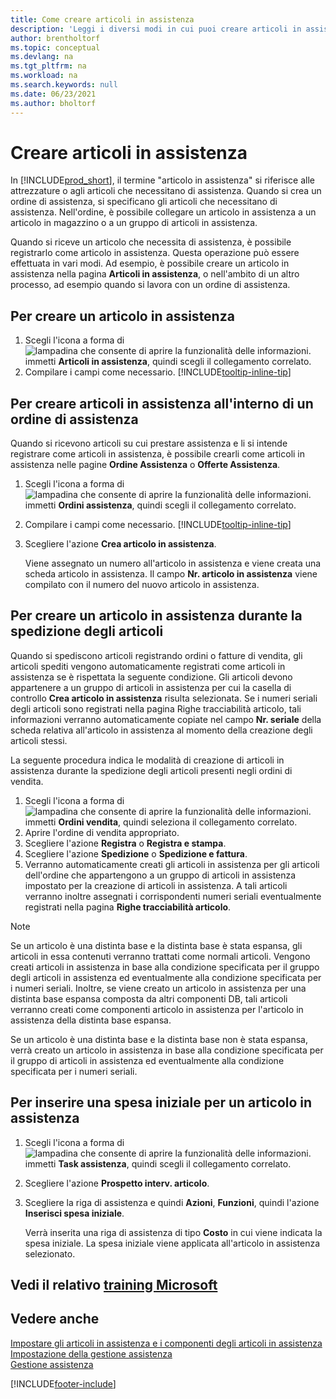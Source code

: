 ```yaml
---
title: Come creare articoli in assistenza
description: 'Leggi i diversi modi in cui puoi creare articoli in assistenza in Business Central, ad esempio all''interno di un ordine di assistenza o durante la spedizione di articoli.'
author: brentholtorf
ms.topic: conceptual
ms.devlang: na
ms.tgt_pltfrm: na
ms.workload: na
ms.search.keywords: null
ms.date: 06/23/2021
ms.author: bholtorf
---
```

# Creare articoli in assistenza

In [!INCLUDE[prod_short](includes/prod_short.md)], il termine "articolo in assistenza" si riferisce alle attrezzature o agli articoli che necessitano di assistenza. Quando si crea un ordine di assistenza, si specificano gli articoli che necessitano di assistenza. Nell'ordine, è possibile collegare un articolo in assistenza a un articolo in magazzino o a un gruppo di articoli in assistenza.    

Quando si riceve un articolo che necessita di assistenza, è possibile registrarlo come articolo in assistenza. Questa operazione può essere effettuata in vari modi. Ad esempio, è possibile creare un articolo in assistenza nella pagina **Articoli in assistenza**, o nell'ambito di un altro processo, ad esempio quando si lavora con un ordine di assistenza.   

## Per creare un articolo in assistenza

1. Scegli l'icona a forma di ![lampadina che consente di aprire la funzionalità delle informazioni.](media/ui-search/search_small.png "Informazioni sull'operazione che si desidera eseguire") immetti **Articoli in assistenza**, quindi scegli il collegamento correlato.
2. Compilare i campi come necessario. [!INCLUDE[tooltip-inline-tip](includes/tooltip-inline-tip_md.md)]  

## Per creare articoli in assistenza all'interno di un ordine di assistenza

Quando si ricevono articoli su cui prestare assistenza e li si intende registrare come articoli in assistenza, è possibile crearli come articoli in assistenza nelle pagine **Ordine Assistenza** o **Offerte Assistenza**.  

1. Scegli l'icona a forma di ![lampadina che consente di aprire la funzionalità delle informazioni.](media/ui-search/search_small.png "Informazioni sull'operazione che si desidera eseguire") immetti **Ordini assistenza**, quindi scegli il collegamento correlato.  
2. Compilare i campi come necessario. [!INCLUDE[tooltip-inline-tip](includes/tooltip-inline-tip_md.md)]  
3. Scegliere l'azione **Crea articolo in assistenza**.  

    Viene assegnato un numero all'articolo in assistenza e viene creata una scheda articolo in assistenza. Il campo **Nr. articolo in assistenza** viene compilato con il numero del nuovo articolo in assistenza.

## Per creare un articolo in assistenza durante la spedizione degli articoli

Quando si spediscono articoli registrando ordini o fatture di vendita, gli articoli spediti vengono automaticamente registrati come articoli in assistenza se è rispettata la seguente condizione. Gli articoli devono appartenere a un gruppo di articoli in assistenza per cui la casella di controllo **Crea articolo in assistenza** risulta selezionata. Se i numeri seriali degli articoli sono registrati nella pagina Righe tracciabilità articolo, tali informazioni verranno automaticamente copiate nel campo **Nr. seriale** della scheda relativa all'articolo in assistenza al momento della creazione degli articoli stessi.  

La seguente procedura indica le modalità di creazione di articoli in assistenza durante la spedizione degli articoli presenti negli ordini di vendita.  

1. Scegli l'icona a forma di ![lampadina che consente di aprire la funzionalità delle informazioni.](media/ui-search/search_small.png "Informazioni sull'operazione che si desidera eseguire") immetti **Ordini vendita**, quindi seleziona il collegamento correlato.  
2. Aprire l'ordine di vendita appropriato.  
3. Scegliere l'azione **Registra** o **Registra e stampa**.  
4. Scegliere l'azione **Spedizione** o **Spedizione e fattura**.  
5. Verranno automaticamente creati gli articoli in assistenza per gli articoli dell'ordine che appartengono a un gruppo di articoli in assistenza impostato per la creazione di articoli in assistenza. A tali articoli verranno inoltre assegnati i corrispondenti numeri seriali eventualmente registrati nella pagina **Righe tracciabilità articolo**.  

> [!NOTE]  
>  Se un articolo è una distinta base e la distinta base è stata espansa, gli articoli in essa contenuti verranno trattati come normali articoli. Vengono creati articoli in assistenza in base alla condizione specificata per il gruppo degli articoli in assistenza ed eventualmente alla condizione specificata per i numeri seriali. Inoltre, se viene creato un articolo in assistenza per una distinta base espansa composta da altri componenti DB, tali articoli verranno creati come componenti articolo in assistenza per l'articolo in assistenza della distinta base espansa.  
>   
>  Se un articolo è una distinta base e la distinta base non è stata espansa, verrà creato un articolo in assistenza in base alla condizione specificata per il gruppo di articoli in assistenza ed eventualmente alla condizione specificata per i numeri seriali.  

## Per inserire una spesa iniziale per un articolo in assistenza

1. Scegli l'icona a forma di ![lampadina che consente di aprire la funzionalità delle informazioni.](media/ui-search/search_small.png "Informazioni sull'operazione che si desidera eseguire") immetti **Task assistenza**, quindi scegli il collegamento correlato.
2. Scegliere l'azione **Prospetto interv. articolo**.
3. Scegliere la riga di assistenza e quindi **Azioni**, **Funzioni**, quindi l'azione **Inserisci spesa iniziale**.  

    Verrà inserita una riga di assistenza di tipo **Costo** in cui viene indicata la spesa iniziale. La spesa iniziale viene applicata all'articolo in assistenza selezionato.

## Vedi il relativo [training Microsoft](/training/modules/create-items/)

## Vedere anche

[Impostare gli articoli in assistenza e i componenti degli articoli in assistenza](service-how-setup-service-items.md)  
[Impostazione della gestione assistenza](service-setup-service.md)  
[Gestione assistenza](service-service.md)  


[!INCLUDE[footer-include](includes/footer-banner.md)]
